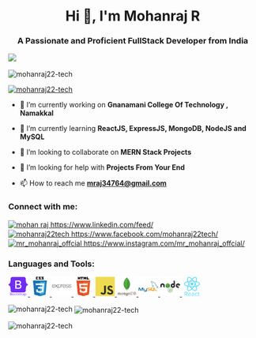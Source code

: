 <h1 align="center">Hi 👋, I'm Mohanraj R</h1>
<h3 align="center">A Passionate and Proficient FullStack Developer from India</h3>
<p align="centre"><img src="https://media.licdn.com/dms/image/v2/D5612AQGOmwfIE5mlWA/article-cover_image-shrink_720_1280/article-cover_image-shrink_720_1280/0/1674617947228?e=2147483647&v=beta&t=L-J1EFIJzlFXa-2bu5K-SqOT0PXYAaPZgXxnpneoF0U"></p>
<p align="left"> <img src="https://komarev.com/ghpvc/?username=mohanraj22-tech&label=Profile%20views&color=0e75b6&style=flat" alt="mohanraj22-tech" /> </p>

<p align="left"> <a href="https://github.com/ryo-ma/github-profile-trophy"><img src="https://github-profile-trophy.vercel.app/?username=mohanraj22-tech" alt="mohanraj22-tech" /></a> </p>

- 🔭 I’m currently working on **Gnanamani College Of Technology , Namakkal**

- 🌱 I’m currently learning **ReactJS, ExpressJS, MongoDB, NodeJS and MySQL**

- 👯 I’m looking to collaborate on **MERN Stack Projects**

- 🤝 I’m looking for help with **Projects From Your End**

- 📫 How to reach me **mraj34764@gmail.com**

<h3 align="left">Connect with me:</h3>
<p align="left">
<a href="https://linkedin.com/in/mohan raj https://www.linkedin.com/feed/" target="blank"><img align="center" src="https://raw.githubusercontent.com/rahuldkjain/github-profile-readme-generator/master/src/images/icons/Social/linked-in-alt.svg" alt="mohan raj https://www.linkedin.com/feed/" height="30" width="40" /></a>
<a href="https://fb.com/mohanraj22tech https://www.facebook.com/mohanraj22tech/" target="blank"><img align="center" src="https://raw.githubusercontent.com/rahuldkjain/github-profile-readme-generator/master/src/images/icons/Social/facebook.svg" alt="mohanraj22tech https://www.facebook.com/mohanraj22tech/" height="30" width="40" /></a>
<a href="https://instagram.com/mr_mohanraj_offcial https://www.instagram.com/mr_mohanraj_offcial/" target="blank"><img align="center" src="https://raw.githubusercontent.com/rahuldkjain/github-profile-readme-generator/master/src/images/icons/Social/instagram.svg" alt="mr_mohanraj_offcial https://www.instagram.com/mr_mohanraj_offcial/" height="30" width="40" /></a>
</p>

<h3 align="left">Languages and Tools:</h3>
<p align="left"> <a href="https://getbootstrap.com" target="_blank" rel="noreferrer"> <img src="https://raw.githubusercontent.com/devicons/devicon/master/icons/bootstrap/bootstrap-plain-wordmark.svg" alt="bootstrap" width="40" height="40"/> </a> <a href="https://www.w3schools.com/css/" target="_blank" rel="noreferrer"> <img src="https://raw.githubusercontent.com/devicons/devicon/master/icons/css3/css3-original-wordmark.svg" alt="css3" width="40" height="40"/> </a> <a href="https://expressjs.com" target="_blank" rel="noreferrer"> <img src="https://raw.githubusercontent.com/devicons/devicon/master/icons/express/express-original-wordmark.svg" alt="express" width="40" height="40"/> </a> <a href="https://www.w3.org/html/" target="_blank" rel="noreferrer"> <img src="https://raw.githubusercontent.com/devicons/devicon/master/icons/html5/html5-original-wordmark.svg" alt="html5" width="40" height="40"/> </a> <a href="https://developer.mozilla.org/en-US/docs/Web/JavaScript" target="_blank" rel="noreferrer"> <img src="https://raw.githubusercontent.com/devicons/devicon/master/icons/javascript/javascript-original.svg" alt="javascript" width="40" height="40"/> </a> <a href="https://www.mongodb.com/" target="_blank" rel="noreferrer"> <img src="https://raw.githubusercontent.com/devicons/devicon/master/icons/mongodb/mongodb-original-wordmark.svg" alt="mongodb" width="40" height="40"/> </a> <a href="https://www.mysql.com/" target="_blank" rel="noreferrer"> <img src="https://raw.githubusercontent.com/devicons/devicon/master/icons/mysql/mysql-original-wordmark.svg" alt="mysql" width="40" height="40"/> </a> <a href="https://nodejs.org" target="_blank" rel="noreferrer"> <img src="https://raw.githubusercontent.com/devicons/devicon/master/icons/nodejs/nodejs-original-wordmark.svg" alt="nodejs" width="40" height="40"/> </a> <a href="https://reactjs.org/" target="_blank" rel="noreferrer"> <img src="https://raw.githubusercontent.com/devicons/devicon/master/icons/react/react-original-wordmark.svg" alt="react" width="40" height="40"/> </a> </p>

<p><img align="left" src="https://github-readme-stats.vercel.app/api/top-langs?username=mohanraj22-tech&show_icons=true&locale=en&layout=compact" alt="mohanraj22-tech" /></p>

<p>&nbsp;<img align="center" src="https://github-readme-stats.vercel.app/api?username=mohanraj22-tech&show_icons=true&locale=en" alt="mohanraj22-tech" /></p>

<p><img align="center" src="https://github-readme-streak-stats.herokuapp.com/?user=mohanraj22-tech&" alt="mohanraj22-tech" /></p>

